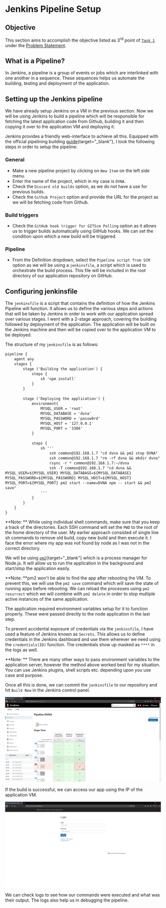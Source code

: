 # Jenkins Pipeline Setup

## Objective

This section aims to accomplish the objective listed as 3<sup>rd</sup> point of [`Task 1`](../problem-statement/#task-1) under the [Problem Statement](../problem-statement).

## What is a Pipeline?

In Jenkins, a pipeline is a group of events or jobs which are interlinked with one another in a sequence. These sequences helps us automate the building, testing and deployment of the application.

## Setting up the Jenkins pipeline

We have already setup Jenkins on a VM in the previous section. Now we will be using Jenkins to build a pipeline which will be responsible for fetching the latest application code from Github, building it and then copying it over to the application VM and deploying it.

Jenkins provides a friendly web-interface to achieve all this. Equipped with the official pipelining building [guide](https://www.jenkins.io/doc/pipeline/tour/hello-world/){target="_blank"}, I took the following steps in order to setup the pipeline:

### General

- Make a new pipeline project by clicking on `New Item` on the left side menu.
- Enter the name of the project, which in my case is `DVNA`.
- Check the `Discard old builds` option, as we do not have a use for previous builds.
- Check the `Github Project` option and provide the URL for the project as we will be fetching code from Github.

### Build triggers

- Check the `GitHub hook trigger for GITScm Polling` option as it allows us to trigger builds automatically using GitHub hooks. We can set the condition upon which a new build will be triggered.

### Pipeline

- From the Definition dropdown, select the `Pipeline script from SCM` option as we will be using a `jenkinsfile`, a script which is used to orchestrate the build process. This file will be included in the root directory of our application repository on GitHub.

## Configuring jenkinsfile

The `jenkinsfile` is a script that contains the definition of how the Jenkins Pipeline will function. It allows us to define the various steps and actions that will be taken by Jenkins in order to work with our application spread over various stages. I went with a 2-stage approach, covering the building followed by deployment of the application. The application will be built on the Jenkins machine and then will be copied over to the application VM to be deployed.

The structure of my `jenkinsfile` is as follows:

```
pipeline {
    agent any
    stages {
        stage ('Building the application') {
            steps {
                sh 'npm install'
            }
        }

        stage ('Deploying the application') {
            environment{
                MYSQL_USER = 'root'
                MYSQL_DATABASE = 'dvna'
                MYSQL_PASSWORD = 'passw0rd'
                MYSQL_HOST = '127.0.0.1'
                MYSQL_PORT = '3306'
            }

            steps {
                sh '''
                    ssh common@192.168.1.7 "cd dvna && pm2 stop DVNA"
                    ssh common@192.168.1.7 "rm -rf dvna && mkdir dvna"
                    rsync -r * common@192.168.1.7:~/dvna
                    ssh -T common@192.168.1.7 "cd dvna && MYSQL_USER=${MYSQL_USER} MYSQL_DATABASE=${MYSQL_DATABASE} MYSQL_PASSWORD=${MYSQL_PASSWORD} MYSQL_HOST=${MYSQL_HOST} MYSQL_PORT=${MYSQL_PORT} pm2 start --name=DVNA npm -- start && pm2 save"
                '''
            }
        }
    }
}
```
**Note: ** While using individual shell commands, make sure that you keep a track of the directories. Each SSH command will set the `PWD` to the root of the home directory of the user. My earlier approach consisted of single line sh commands to remove old build, copy new build and then execute it. I face the error where my app was not found by node as I was not in the correct directory.

We will be using [`pm2`](https://pm2.keymetrics.io/){target="_blank"} which is a process manager for Node.js. It will allow us to run the application in the background and start/stop the application easily.

**Note: **pm2 won't be able to find the app after rebooting the VM. To prevent this, we will use the `pm2 save` command which will save the state of running apps before rebooting. We can reload the processes using `pm2 resurrect` which we will combine with `pm2 delete` in order to stop multiple active instances of the same application.

The application required environment variables setup for it to function properly. These were passed directly to the node application in the last step.

To prevent accidental exposure of credentials via the `jenkinsfile`, I have used a feature of Jenkins known as `Secrets`. This allows us to define credentials in the Jenkins dashboard and use them wherever we need using the `credentials(ID)` function. The credentials show up masked as `****` in the logs as well.

**Note: ** There are many other ways to pass environment variables to the application server, however the method above worked best for my situation. You can use Jenkins plugins, shell scripts etc. depending upon you use case and purpose.

Once all this is done, we can commit the `jenkinsfile` to our repository and hit `Build Now` in the Jenkins control panel.

![Jenkins build now](images/Jenkins-build.png)

If the build is successful, we can access our app using the IP of the application VM.

![DVNA Deployed using Jenkins](images/DVNA.png)

We can check logs to see how our commands were executed and what was their output. The logs also help us in debugging the pipeline.